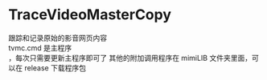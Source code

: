 # TraceVideoMasterCopy
跟踪和记录原始的影音网页内容<br>
tvmc.cmd 是主程序<br>，每次只需要更新主程序即可了
其他的附加调用程序在 mimiLIB 文件夹里面，可以在 release 下载程序包<br>
